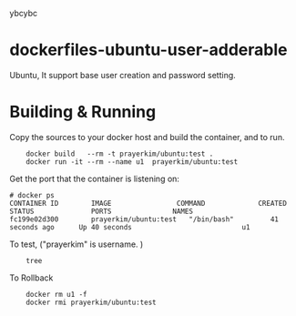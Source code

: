 ybcybc
# dockerfiles-ubuntu-user-adderable
Ubuntu, It support base user creation and password setting.

# Building & Running

Copy the sources to your docker host and build the container, and to run.
```
	docker build   --rm -t prayerkim/ubuntu:test .
	docker run -it --rm --name u1  prayerkim/ubuntu:test
```
Get the port that the container is listening on:

```
# docker ps
CONTAINER ID        IMAGE                COMMAND             CREATED             STATUS              PORTS               NAMES
fc199e02d300        prayerkim/ubuntu:test   "/bin/bash"         41 seconds ago      Up 40 seconds                           u1
```

To test, ("prayerkim" is username. )
```
	tree
```
To Rollback
```
    docker rm u1 -f
    docker rmi prayerkim/ubuntu:test
```
